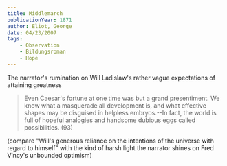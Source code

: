 ```yaml
---
title: Middlemarch
publicationYear: 1871
author: Eliot, George
date: 04/23/2007
tags:
    - Observation
    - Bildungsroman
    - Hope
---
```


The narrator's rumination on Will Ladislaw's rather vague expectations of
attaining greatness

> Even Caesar's fortune at one time was but a grand presentiment.  We know what a masquerade all development is, and what effective shapes may be disguised in helpless embryos.--In fact, the world is full of hopeful analogies and handsome dubious eggs called possibilities. (93)

(compare "Will's generous reliance on the intentions of the universe with regard to himself" with the kind of harsh light the narrator shines on Fred Vincy's unbounded optimism)
